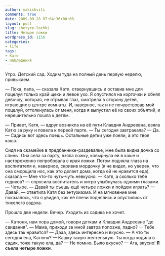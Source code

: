 ```yaml
---
author: makishvili
comments: true
date: 2009-09-28 07:04:36+00:00
layout: post
slug: chetyre-lozhki
title: Четыре ложки
wordpress_id: 1156
categories:
- life
tags:
- Катя
- Наблюдения
---
```


Утро. Детский сад. Ходим туда на полный день первую неделю, привыкаем.

— Пока, папа, — сказала Катя, отвернувшись и оставив мне для поцелуя только край щеки и левое ухо.
Я опустился на корточки и обнял девочку, которая, не отрывая глаз, смотрела в сторону детей, играющих в центре комнаты. И, наверное, так и не почувствовав мой поцелуй, оттолкнулась от меня, когда я выпустил её из своих объятий, и нерешительно пошла к детям.

— Привет, Катя, — вдруг возникла на её пути Клавдия Андреевна, взяла Катю за руку и повела к первой парте.
— Ты сегодня завтракала?
— Да.
— Садись вот здесь поешь. Остальные детки уже поели, а это твоя каша.

Сидя на скамейке в предбаннике-раздевалке, мне была видна дочка со спины. Она села за парту, взяла ложку, ковырнула ей в каше и настороженно попробовала с края ложки. Потом подняла глаза на воспитателя и, наверное, скривив мордочку (я не видел, но уверен, что она сморщила нос, как это делает дома, когда ей не нравится еда), сказала
— Мне что-то чуть-чуть невкусно.
— Катя, а сколько тебе годиков? — спросила воспитатель и хитро улыбнулась одними глазами.
— Четыре.
— Давай ты съешь ещё четыре ложки и пойдем играть?
— Давай, — ответила Катя без энтузиазма. И на мгновение мне показалось, что я увидел, как её плечи поднялись и опустились от тяжелого вздоха.

Прошло две недели. Вечер. Уходить из садика не хочет.

— Катюня, нам пора домой, говори деткам и Клавдии Андреевне "до свидания".
— Мама, приходи за мной завтра попозже, ладно?
— Тебе здесь так нравится?
— Дааа, здесь интересно и вкусно.
— А что ты сегодня ела, Катюня?
— Кашку такую желтенькую. Ты когда ходила в садик, тоже такую ела, да?
— Не помню. Было вкусно?
— Ага, вкусно! **Я съела четыре ложки**.
